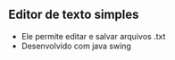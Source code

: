 ## Editor de texto simples
- Ele permite editar e salvar arquivos .txt
- Desenvolvido com java swing

